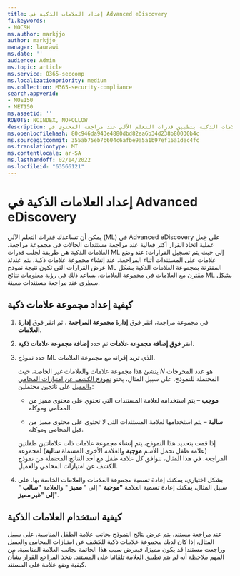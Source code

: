 ```yaml
---
title: إعداد العلامات الذكية في Advanced eDiscovery
f1.keywords:
- NOCSH
ms.author: markjjo
author: markjjo
manager: laurawi
ms.date: ''
audience: Admin
ms.topic: article
ms.service: O365-seccomp
ms.localizationpriority: medium
ms.collection: M365-security-compliance
search.appverid:
- MOE150
- MET150
ms.assetid: ''
ROBOTS: NOINDEX, NOFOLLOW
description: تسمح لك العلامات الذكية بتطبيق قدرات التعلم الآلي عند مراجعة المحتوى في Advanced eDiscovery أخرى. استخدم مجموعات العلامات الذكية لعرض نتائج نماذج الكشف عن التعلم الآلي، مثل نموذج امتياز المحامي والعميل.
ms.openlocfilehash: 80c946da943e4880dbd82ea6b34d238b80030b4c
ms.sourcegitcommit: 355ab75eb7b604c6afbe9a5a1b97ef16a1dec4fc
ms.translationtype: MT
ms.contentlocale: ar-SA
ms.lasthandoff: 02/14/2022
ms.locfileid: "63566121"
---
```

# <a name="set-up-smart-tags-in-advanced-ediscovery"></a>إعداد العلامات الذكية في Advanced eDiscovery

يمكن أن تساعدك قدرات التعلم الآلي (ML) في Advanced eDiscovery على جعل عملية اتخاذ القرار أكثر فعالية عند مراجعة مستندات الحالات في مجموعة مراجعة. العلامات الذكية هي طريقة لجلب قدرات ML إلى حيث يتم تسجيل القرارات: عند وضع علامات على المستندات أثناء المراجعة. عند إنشاء مجموعة علامات ذكية، يتم عندئذ عرض القرارات التي تكون نتيجة نموذج ML المقترنة بمجموعة العلامات الذكية بشكل مقترن مع العلامات في مجموعة العلامات. يساعد ذلك في رؤية معلومات نتائج ML بشكل سطري عند مراجعة مستندات معينة.

## <a name="how-to-set-up-a-smart-tag-group"></a>كيفية إعداد مجموعة علامات ذكية

1. في مجموعة مراجعة، انقر فوق **إدارة مجموعة المراجعة** ، ثم انقر فوق **إدارة العلامات**.

2. انقر **فوق إضافة مجموعة علامات** ثم حدد **إضافة مجموعة علامات ذكية**.

3. حدد نموذج ML الذي تريد إقرانه مع مجموعة العلامات.
    
   ينشئ هذا مجموعة علامات والعلامات *غير* الخاصة، حيث *N* هو عدد المخرجات المحتملة للنموذج. على سبيل المثال، يحتو [نموذج الكشف عن امتيازات المحامي والعميل](attorney-privilege-detection.md) على ناتجين محتملين: 

   - **موجب** – يتم استخدامه لعلامة المستندات التي تحتوي على محتوى مميز من المحامي وموكله.
   
   - **سالبة** – يتم استخدامها لعلامة المستندات التي لا تحتوي على محتوى مميز من قبل المحامي وموكله.
    
    إذا قمت بتحديد هذا النموذج، يتم إنشاء مجموعة علامات ذات علاماتتين طفلتين (علامة طفل تحمل الاسم **موجبة** والعلامة الأخرى المسماة **سالبة**) لمجموعة المراجعة. في هذا المثال، تتوافق كل علامة طفل مع أحد النتائج المحتملة من نموذج الكشف عن امتيازات المحامي والعميل.

4. بشكل اختياري، يمكنك إعادة تسمية مجموعة العلامات والعلامات الخاصة بها. على سبيل المثال، يمكنك إعادة تسمية العلامة **"موجبة** " إلى " **مميز** " والعلامة **"سالب** " **إلى "غير مميز**".

## <a name="how-to-use-smart-tags"></a>كيفية استخدام العلامات الذكية

عند مراجعة مستند، يتم عرض نتائج النموذج بجانب علامة الطفل المناسبة. على سبيل المثال، إذا كان لديك مجموعة علامات ذكية للكشف عن امتيازات المحامي والعميل وراجعت مستندا قد يكون مميزا، فيعرض سبب هذا الخاتمة بجانب العلامة المناسبة. من المهم ملاحظة أنه لم يتم تطبيق العلامة تلقائيا على المستند. يتخذ المراجع القرار بشأن كيفية وضع علامة على المستند.
